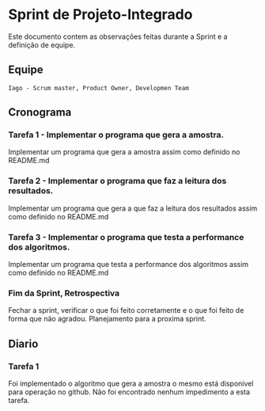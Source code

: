 # Sprint de Projeto-Integrado

Este documento contem as observações feitas durante a Sprint e a definição de equipe.

## Equipe

`Iago - Scrum master, Product Owner, Developmen Team`

## Cronograma

### Tarefa 1 - Implementar o programa que gera a amostra.

  Implementar um programa que gera a amostra assim como definido no README.md

### Tarefa 2 - Implementar o programa que faz a leitura dos resultados.

  Implementar um programa que gera a que faz a leitura dos resultados assim como definido no README.md

### Tarefa 3 - Implementar o programa que testa a performance dos algoritmos.

  Implementar um programa que testa a performance dos algoritmos assim como definido no README.md

### Fim da Sprint, Retrospectiva

Fechar a sprint, verificar o que foi feito corretamente e o que foi feito de forma que não agradou.
Planejamento para a proxima sprint.

## Diario

### Tarefa 1

  Foi implementado o algoritmo que gera a amostra o mesmo está disponivel para operação no github.
  Não foi encontrado nenhum impedimento a esta tarefa.
